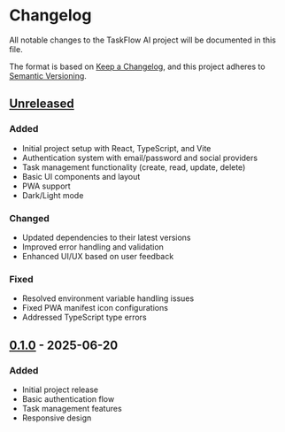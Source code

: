 # Changelog

All notable changes to the TaskFlow AI project will be documented in this file.

The format is based on [Keep a Changelog](https://keepachangelog.com/en/1.0.0/),
and this project adheres to [Semantic Versioning](https://semver.org/spec/v2.0.0.html).

## [Unreleased]

### Added
- Initial project setup with React, TypeScript, and Vite
- Authentication system with email/password and social providers
- Task management functionality (create, read, update, delete)
- Basic UI components and layout
- PWA support
- Dark/Light mode

### Changed
- Updated dependencies to their latest versions
- Improved error handling and validation
- Enhanced UI/UX based on user feedback

### Fixed
- Resolved environment variable handling issues
- Fixed PWA manifest icon configurations
- Addressed TypeScript type errors

## [0.1.0] - 2025-06-20

### Added
- Initial project release
- Basic authentication flow
- Task management features
- Responsive design

[Unreleased]: https://github.com/Deviskalo/taskflow_ai/compare/v0.1.0...HEAD
[0.1.0]: https://github.com/Deviskalo/taskflow_ai/releases/tag/v0.1.0
